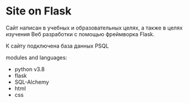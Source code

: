 # Site on Flask
Сайт написан в учебных и образовательных целях, а также в целях изучения Веб разработки с помощью фреймворка Flask.

К сайту подключена база данных PSQL

modules and languages:
- python v3.8
- flask
- SQL-Alchemy
- html
- css